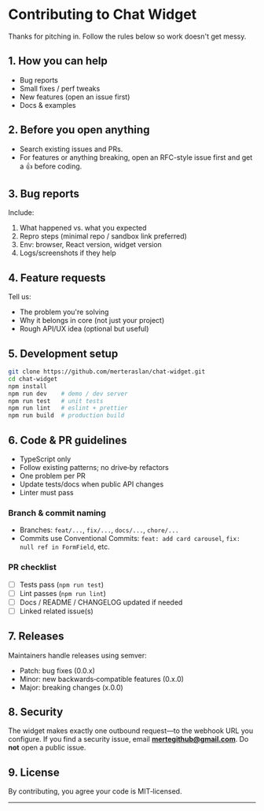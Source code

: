 # Contributing to Chat Widget

Thanks for pitching in. Follow the rules below so work doesn't get messy.

## 1. How you can help

* Bug reports
* Small fixes / perf tweaks
* New features (open an issue first)
* Docs & examples

## 2. Before you open anything

* Search existing issues and PRs.
* For features or anything breaking, open an RFC-style issue first and get a 👍 before coding.

## 3. Bug reports

Include:

1. What happened vs. what you expected
2. Repro steps (minimal repo / sandbox link preferred)
3. Env: browser, React version, widget version
4. Logs/screenshots if they help

## 4. Feature requests

Tell us:

* The problem you're solving
* Why it belongs in core (not just your project)
* Rough API/UX idea (optional but useful)

## 5. Development setup

```bash
git clone https://github.com/merteraslan/chat-widget.git
cd chat-widget
npm install
npm run dev    # demo / dev server
npm run test   # unit tests
npm run lint   # eslint + prettier
npm run build  # production build
```

## 6. Code & PR guidelines

* TypeScript only
* Follow existing patterns; no drive‑by refactors
* One problem per PR
* Update tests/docs when public API changes
* Linter must pass

### Branch & commit naming

* Branches: `feat/...`, `fix/...`, `docs/...`, `chore/...`
* Commits use Conventional Commits: `feat: add card carousel`, `fix: null ref in FormField`, etc.

### PR checklist

* [ ] Tests pass (`npm run test`)
* [ ] Lint passes (`npm run lint`)
* [ ] Docs / README / CHANGELOG updated if needed
* [ ] Linked related issue(s)

## 7. Releases

Maintainers handle releases using semver:

* Patch: bug fixes (0.0.x)
* Minor: new backwards‑compatible features (0.x.0)
* Major: breaking changes (x.0.0)

## 8. Security

The widget makes exactly one outbound request—to the webhook URL you configure.
If you find a security issue, email **[mertegithub@gmail.com](mailto:mertegithub@gmail.com)**. Do **not** open a public issue.

## 9. License

By contributing, you agree your code is MIT‑licensed.

---
